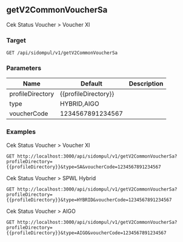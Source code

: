 ## getV2CommonVoucherSa
Cek Status Voucher &gt; Voucher Xl

### Target
```
GET /api/sidompul/v1/getV2CommonVoucherSa
```

### Parameters
Name | Default | Description
--- | --- | ---
profileDirectory|{{profileDirectory}}|
type|HYBRID,AIGO|
voucherCode|1234567891234567|



### Examples
Cek Status Voucher &gt; Voucher Xl
```
GET http://localhost:3000/api/sidompul/v1/getV2CommonVoucherSa?profileDirectory={{profileDirectory}}&type=SA&voucherCode=1234567891234567
```

Cek Status Voucher &gt; SPWL Hybrid
```
GET http://localhost:3000/api/sidompul/v1/getV2CommonVoucherSa?profileDirectory={{profileDirectory}}&type=HYBRID&voucherCode=1234567891234567
```

Cek Status Voucher &gt; AIGO
```
GET http://localhost:3000/api/sidompul/v1/getV2CommonVoucherSa?profileDirectory={{profileDirectory}}&type=AIGO&voucherCode=1234567891234567
```

